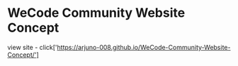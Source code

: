 # WeCode Community Website Concept

view site - click['https://arjuno-008.github.io/WeCode-Community-Website-Concept/']
